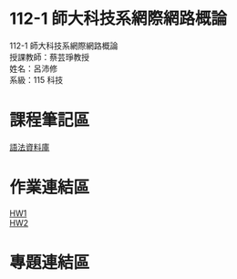 # 112-1 師大科技系網際網路概論  
112-1 師大科技系網際網路概論  
授課教師：蔡芸琤教授  
姓名：呂沛修  
系級：115 科技  
# 課程筆記區  
[語法資料庫](https://www.w3schools.com/html/html_elements.asp)
# 作業連結區
[HW1](https://peihsiulu.github.io/HW1/)  
[HW2](https://www.youtube.com/watch?v=2WbSfjxPQxo)

# 專題連結區 



